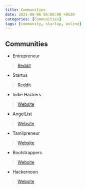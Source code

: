```yaml
---
title: Communities
date: 2021-06-06 05:00:00 +0530
categories: [Communities]
tags: [community, startup, online]
---
```


## Communities

- Entrepreneur
> [Reddit](https://www.reddit.com/r/Entrepreneur/)

- Startus
> [Reddit](https://www.reddit.com/r/startups/)

- Indie Hackers
> [Website](https://www.indiehackers.com/)

- AngelList
> [Website](https://angel.co/)

- Tamilpreneur
> [Website](https://www.tamilpreneur.in/)

- Bootstrappers
> [Website](https://bootstrappers.io/)

- Hackernoon
> [Website](https://hackernoon.com/)


